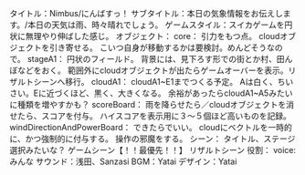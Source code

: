 タイトル：Nimbus/にんばすっ！
サブタイトル：本日の気象情報をお伝えします。/本日の天気は雨、時々晴れでしょう。
ゲームスタイル：スイカゲームを円状に無理やり伸ばした感じ。
オブジェクト：
  core：
    引力をもつ点。
    cloudオブジェクトを引き寄せる。
    こいつ自身が移動するかは要検討。めんどそうなので。
  stageA1：
    円状のフィールド。
    背景には、見下ろす形での街とか村、田んぼなどをおく。
    範囲外にcloudオブジェクトが出たらゲームオーバーを表示。リザルトシーンへ移行。
  cloudA1：
    cloudA1~E1までつくる予定。
    Aは白く、ちいさい。Eに近づくほど、黒く、大きくなる。
    余裕があったらcloudA1~A5みたいに種類を増やすかも？
  scoreBoard：
    雨を降らせたら／cloudオブジェクトを消せたら、スコアを付与。
    ハイスコアを表示用に３～５個ほど高いものを記録。
  windDirectionAndPowerBoard：
    できたらでいい。
    cloudにベクトルを一時的に、かつ強制的に付与する。
    操作の邪魔をする。
シーン：
  タイトル、ステージ選択みたいな？
  ゲームシーン【！！最優先！！】
  リザルトシーン
役割：
  voice:みんな
  サウンド：浅田、Sanzasi
  BGM：Yatai
  デザイン：Yatai
